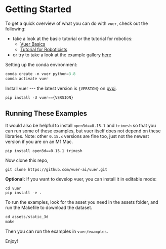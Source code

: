 # Getting Started

To get a quick overview of what you can do with `vuer`, check out the following:

- take a look at the basic tutorial or the tutorial for robotics:
  - [Vuer Basics](tutorials/basics.html)
  - [Tutorial for Roboticists](tutorials/robotics.html)
- or try to take a look at the example gallery [here](examples/01_trimesh.html)

Setting up the conda environment:

```python
conda create -n vuer python=3.8
conda activate vuer
```

Install vuer --- the latest version is `{VERSION}` on [pypi](https://pypi.org/project/vuer/{VERSION}/).

```python
pip install -U vuer=={VERSION}
```

## Running These Examples

It would also be helpful to install `open3d==0.15.1` and `trimesh` so that you can run some 
of these examples, but vuer itself does not depend on these libraries. Note: other `0.15.x` versions are fine too, just not the newest version if you are on an M1 Mac.

```shell
pip install open3d==0.15.1 trimesh
```

Now clone this repo,
```shell
git clone https://github.com/vuer-ai/vuer.git
```

**Optional:** If you want to develop vuer, you can install it in editable mode:
```shell
cd vuer
pip install -e .
```
To run the examples, look for the asset you need in the assets folder, and run the
Makefile to download the dataset.

```python
cd assets/static_3d
make
```

Then you can run the examples in `vuer/examples`.

Enjoy!
